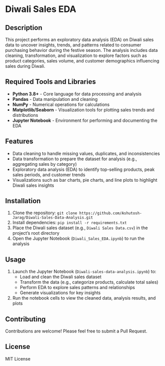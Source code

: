 # Diwali Sales EDA

## Description
This project performs an exploratory data analysis (EDA) on Diwali sales data to uncover insights, trends, and patterns related to consumer purchasing behavior during the festive season. The analysis includes data cleaning, transformation, and visualization to explore factors such as product categories, sales volume, and customer demographics influencing sales during Diwali.

## Required Tools and Libraries
- **Python 3.8+** - Core language for data processing and analysis
- **Pandas** - Data manipulation and cleaning
- **NumPy** - Numerical operations for calculations
- **Matplotlib/Seaborn** - Visualization tools for plotting sales trends and distributions
- **Jupyter Notebook** - Environment for performing and documenting the EDA

## Features
- Data cleaning to handle missing values, duplicates, and inconsistencies
- Data transformation to prepare the dataset for analysis (e.g., aggregating sales by category)
- Exploratory data analysis (EDA) to identify top-selling products, peak sales periods, and customer trends
- Visualizations such as bar charts, pie charts, and line plots to highlight Diwali sales insights

## Installation
1. Clone the repository: `git clone https://github.com/Ashutosh-Jarag/Diwali-Sales-Data-Analysis.git`
2. Install dependencies: `pip install -r requirements.txt`
3. Place the Diwali sales dataset (e.g., `Diwali Sales Data.csv`) in the project’s root directory
4. Open the Jupyter Notebook (`Diwali_Sales_EDA.ipynb`) to run the analysis

## Usage
1. Launch the Jupyter Notebook (`Diwali-sales-data-analysis.ipynb`) to:
   - Load and clean the Diwali sales dataset
   - Transform the data (e.g., categorize products, calculate total sales)
   - Perform EDA to explore sales patterns and relationships
   - Generate visualizations for key insights
2. Run the notebook cells to view the cleaned data, analysis results, and plots

## Contributing
Contributions are welcome! Please feel free to submit a Pull Request.

## License
MIT License

